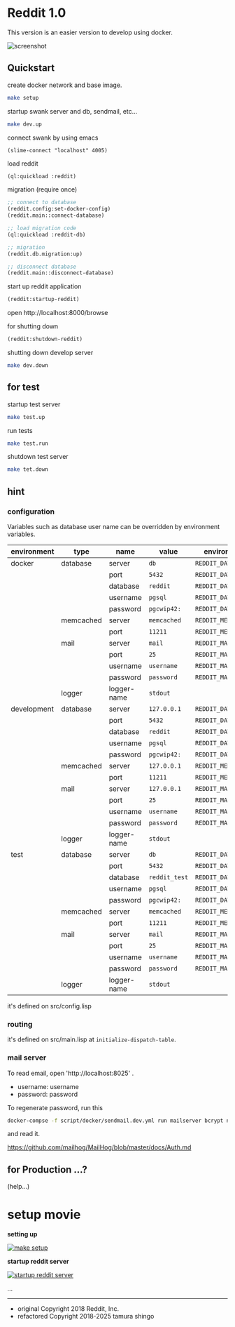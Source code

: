 # Reddit 1.0

This version is an easier version to develop using docker.


![screenshot](image/screenshot.png)


## Quickstart

create docker network and base image.

```sh
make setup
```

startup swank server and db, sendmail, etc...

```sh
make dev.up
```

connect swank by using emacs

```elisp
(slime-connect "localhost" 4005)
```

load reddit

```lisp
(ql:quickload :reddit)
```

migration (require once)

```lisp
;; connect to database
(reddit.config:set-docker-config)
(reddit.main::connect-database)

;; load migration code
(ql:quickload :reddit-db)

;; migration
(reddit.db.migration:up)

;; disconnect database
(reddit.main::disconnect-database)
```

start up reddit application


```lisp
(reddit:startup-reddit)
```


open http://localhost:8000/browse

for shutting down

```lisp
(reddit:shutdown-reddit)
```


shutting down develop server

```sh
make dev.down
```


## for test

startup test server

```sh
make test.up
```

run tests

```sh
make test.run
```

shutdown test server

```sh
make tet.down
```


## hint


### configuration

Variables such as database user name can be overridden by environment variables.


| environment | type      | name        | value         | environment vriable        |
| ----------- | --------- | ----------- | ------------- | -------------------------- |
| docker      | database  | server      | `db`          | `REDDIT_DATABASE_SERVER`   |
|             |           | port        | `5432`        | `REDDIT_DATABASE_PORT`     |
|             |           | database    | `reddit`      | `REDDIT_DATABASE_DATABASE` |
|             |           | username    | `pgsql`       | `REDDIT_DATABASE_USERNAME` |
|             |           | password    | `pgcwip42:`   | `REDDIT_DATABASE_PASSWORD` |
|             | memcached | server      | `memcached`   | `REDDIT_MEMCACHED_SERVER`  |
|             |           | port        | `11211`       | `REDDIT_MEMCACHED_PORT`    |
|             | mail      | server      | `mail`        | `REDDIT_MAIL_SERVER`       |
|             |           | port        | `25`          | `REDDIT_MAIL_PORT`         |
|             |           | username    | `username`    | `REDDIT_MAIL_USERNAME`     |
|             |           | password    | `password`    | `REDDIT_MAIL_PASSWORD`     |
|             | logger    | logger-name | `stdout`      |                            |
| development | database  | server      | `127.0.0.1`   | `REDDIT_DATABASE_SERVER`   |
|             |           | port        | `5432`        | `REDDIT_DATABASE_PORT`     |
|             |           | database    | `reddit`      | `REDDIT_DATABASE_DATABASE` |
|             |           | username    | `pgsql`       | `REDDIT_DATABASE_USERNAME` |
|             |           | password    | `pgcwip42:`   | `REDDIT_DATABASE_PASSWORD` |
|             | memcached | server      | `127.0.0.1`   | `REDDIT_MEMCACHED_SERVER`  |
|             |           | port        | `11211`       | `REDDIT_MEMCACHED_PORT`    |
|             | mail      | server      | `127.0.0.1`   | `REDDIT_MAIL_SERVER`       |
|             |           | port        | `25`          | `REDDIT_MAIL_PORT`         |
|             |           | username    | `username`    | `REDDIT_MAIL_USERNAME`     |
|             |           | password    | `password`    | `REDDIT_MAIL_PASSWORD`     |
|             | logger    | logger-name | `stdout`      |                            |
| test        | database  | server      | `db`          | `REDDIT_DATABASE_SERVER`   |
|             |           | port        | `5432`        | `REDDIT_DATABASE_PORT`     |
|             |           | database    | `reddit_test` | `REDDIT_DATABASE_DATABASE` |
|             |           | username    | `pgsql`       | `REDDIT_DATABASE_USERNAME` |
|             |           | password    | `pgcwip42:`   | `REDDIT_DATABASE_PASSWORD` |
|             | memcached | server      | `memcached`   | `REDDIT_MEMCACHED_SERVER`  |
|             |           | port        | `11211`       | `REDDIT_MEMCACHED_PORT`    |
|             | mail      | server      | `mail`        | `REDDIT_MAIL_SERVER`       |
|             |           | port        | `25`          | `REDDIT_MAIL_PORT`         |
|             |           | username    | `username`    | `REDDIT_MAIL_USERNAME`     |
|             |           | password    | `password`    | `REDDIT_MAIL_PASSWORD`     |
|             | logger    | logger-name | `stdout`      |                            |


it's defined on src/config.lisp


### routing

it's defined on src/main.lisp at `initialize-dispatch-table`.

### mail server

To read email, open 'http://localhost:8025' .

- username: username
- password: password


To regenerate password, run this

```sh
docker-compse -f script/docker/sendmail.dev.yml run mailserver bcrypt newpassword
```

and read it.

https://github.com/mailhog/MailHog/blob/master/docs/Auth.md



## for Production ...?

(help...)



# setup movie

**setting up**

[![make setup](image/reddit_setup.png)](https://www.youtube.com/watch?v=YV4D7QY6NrY)

**startup reddit server**

[![startup reddit server](image/reddit_up.png)](https://www.youtube.com/watch?v=ZputKzkBi5I)


...

---
- original Copyright 2018 Reddit, Inc.
- refactored Copyright 2018-2025 tamura shingo
